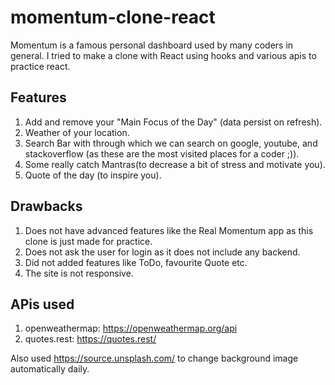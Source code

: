 # momentum-clone-react

Momentum is a famous personal dashboard used by many coders in general. I tried to make a clone with React using hooks and various apis to practice react.

## Features

1. Add and remove your "Main Focus of the Day" (data persist on refresh).
2. Weather of your location.
3. Search Bar with through which we can search on google, youtube, and stackoverflow (as these are the most visited places for a coder ;)).
4. Some really catch Mantras(to decrease a bit of stress and motivate you).
5. Quote of the day (to inspire you).

## Drawbacks

1. Does not have advanced features like the Real Momentum app as this clone is just made for practice.
2. Does not ask the user for login as it does not include any backend.
3. Did not added features like ToDo, favourite Quote etc.
4. The site is not responsive.

## APis used

1. openweathermap: https://openweathermap.org/api
2. quotes.rest: https://quotes.rest/

Also used https://source.unsplash.com/ to change background image automatically daily.
